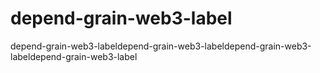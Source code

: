 # depend-grain-web3-label
depend-grain-web3-labeldepend-grain-web3-labeldepend-grain-web3-labeldepend-grain-web3-label
